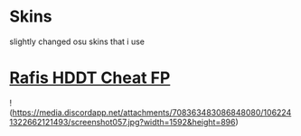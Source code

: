 # Skins
slightly changed osu skins that i use
# [Rafis HDDT Cheat FP](https://cdn.discordapp.com/attachments/708363483086848080/1062240150731628584/rafis_cheat_fp.osk)
!(https://media.discordapp.net/attachments/708363483086848080/1062241322662121493/screenshot057.jpg?width=1592&height=896)
